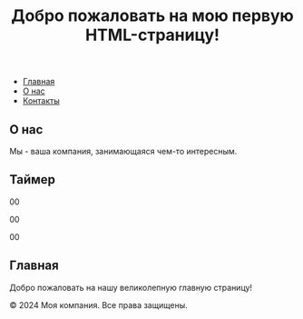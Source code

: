 <!DOCTYPE html>
<html lang="en">
<head>
    <meta charset="UTF-8">
    <meta name="viewport" content="width=device-width, initial-scale=1.0">
    <title>Пример HTML-страницы</title>
</head>
<body>
    <header>
        <h1>Добро пожаловать на мою первую HTML-страницу!</h1>
    </header>
    <nav>
        <ul>
            <li><a href="#">Главная</a></li>
            <li><a href="#">О нас</a></li>
            <li><a href="#">Контакты</a></li>
        </ul>
    </nav>
    <main>
        <section>
            <h2>О нас</h2>
            <p>Мы - ваша компания, занимающаяся чем-то интересным.</p>
        </section>
        <section>
            <h2>Таймер</h2>
            <p field="tn_text_1">00</p>
            <p field="tn_text_2">00</p>
            <p field="tn_text_3">00</p>
            <script>
    $( document ).ready(function() {
     function addLeadingZero(number) {
            // Функция добавляет 0 перед числами, состоящими из одной цифры
        return number < 10 ? "0" + number : number;
    }
     function Timer(){
    //Описываем строку со таймером     
        var currentTime = new Date();
            // Устанавливаем конечное время дня (23:59:59)
        var endOfDay = new Date(currentTime.getFullYear(), currentTime.getMonth(), currentTime.getDate(), 23, 59, 59);
            // Если текущее время больше или равно конечному времени дня, переходим к следующему дню
        if (currentTime >= endOfDay) {
            endOfDay.setDate(endOfDay.getDate() + 1); // Переход к следующему дню
        }
            // Вычисляем оставшееся время до конечного времени дня
        var timeDiff = endOfDay - currentTime;
            // Преобразуем разницу в миллисекундах в часы, минуты и секунды
        var hours = Math.floor((timeDiff % (1000 * 60 * 60 * 24)) / (1000 * 60 * 60));
        var minutes = Math.floor((timeDiff % (1000 * 60 * 60)) / (1000 * 60));
        var seconds = Math.floor((timeDiff % (1000 * 60)) / 1000);
        hours = addLeadingZero(hours);
        minutes = addLeadingZero(minutes);
        seconds = addLeadingZero(seconds);
        $('[field="tn_text_1"]').text(hours);
        $('[field="tn_text_2"]').text(minutes);
        $('[field="tn_text_3"]').text(seconds);
        };
        Timer();
        var timeinterval = setInterval(Timer,500);
    });   
    </script>
        </section>
        <section>
            <h2>Главная</h2>
            <p>Добро пожаловать на нашу великолепную главную страницу!</p>
        </section>
    </main>
    <footer>
        <p>&copy; 2024 Моя компания. Все права защищены.</p>
    </footer>
</body>
</html>
